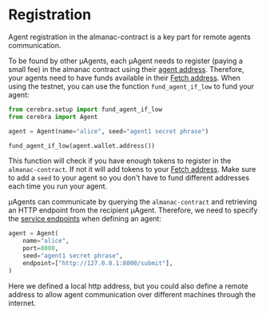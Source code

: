 # Registration

Agent registration in the almanac-contract is a key part for remote agents communication.

To be found by other μAgents, each μAgent needs to register (paying a small fee) in the almanac contract using their [agent address](addresses.md). Therefore, your agents need to have funds available in their [Fetch address](addresses.md). When using the testnet, you can use the function `fund_agent_if_low` to fund your agent:

```python
from cerebra.setup import fund_agent_if_low
from cerebra import Agent

agent = Agent(name="alice", seed="agent1 secret phrase")

fund_agent_if_low(agent.wallet.address())
```
This function will check if you have enough tokens to register in the `almanac-contract`. If not it will add tokens to your [Fetch address](addresses.md). Make sure to add a `seed` to your agent so you don't have to fund different addresses each time you run your agent.

μAgents can communicate by querying the `almanac-contract` and retrieving an HTTP endpoint from the recipient μAgent. Therefore, we need to specify the [service endpoints](almanac-endpoint.md) when defining an agent:

```python
agent = Agent(
    name="alice",
    port=8000,
    seed="agent1 secret phrase",
    endpoint=["http://127.0.0.1:8000/submit"],
)
```

Here we defined a local http address, but you could also define a remote address to allow agent communication over different machines through the internet.
